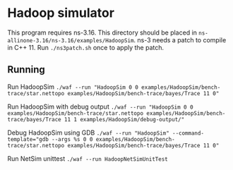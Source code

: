 # Hadoop simulator

This program requires ns-3.16. This directory should be placed in `ns-allinone-3.16/ns-3.16/examples/HadoopSim`.
ns-3 needs a patch to compile in C++ 11. Run `./ns3patch.sh` once to apply the patch.

## Running

Run HadoopSim
`./waf --run "HadoopSim 0 0 examples/HadoopSim/bench-trace/star.nettopo examples/HadoopSim/bench-trace/bayes/Trace 11 0"`

Run HadoopSim with debug output
`./waf --run "HadoopSim 0 0 examples/HadoopSim/bench-trace/star.nettopo examples/HadoopSim/bench-trace/bayes/Trace 11 1 examples/HadoopSim/debug-output/"`

Debug HadoopSim using GDB
`./waf --run "HadoopSim" --command-template="gdb --args %s 0 0 examples/HadoopSim/bench-trace/star.nettopo examples/HadoopSim/bench-trace/bayes/Trace 11 0"`

Run NetSim unittest
`./waf --run HadoopNetSimUnitTest`

